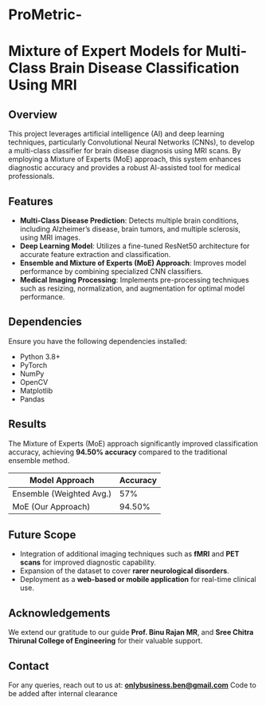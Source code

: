 # ProMetric-
# Mixture of Expert Models for Multi-Class Brain Disease Classification Using MRI

## Overview
This project leverages artificial intelligence (AI) and deep learning techniques, particularly Convolutional Neural Networks (CNNs), to develop a multi-class classifier for brain disease diagnosis using MRI scans. By employing a Mixture of Experts (MoE) approach, this system enhances diagnostic accuracy and provides a robust AI-assisted tool for medical professionals.

## Features
- **Multi-Class Disease Prediction**: Detects multiple brain conditions, including Alzheimer’s disease, brain tumors, and multiple sclerosis, using MRI images.
- **Deep Learning Model**: Utilizes a fine-tuned ResNet50 architecture for accurate feature extraction and classification.
- **Ensemble and Mixture of Experts (MoE) Approach**: Improves model performance by combining specialized CNN classifiers.
- **Medical Imaging Processing**: Implements pre-processing techniques such as resizing, normalization, and augmentation for optimal model performance.



## Dependencies
Ensure you have the following dependencies installed:
- Python 3.8+
- PyTorch
- NumPy
- OpenCV
- Matplotlib
- Pandas



## Results
The Mixture of Experts (MoE) approach significantly improved classification accuracy, achieving **94.50% accuracy** compared to the traditional ensemble method.

| Model Approach | Accuracy |
|---------------|---------|
| Ensemble (Weighted Avg.) | 57% |
| MoE (Our Approach) | 94.50% |

## Future Scope
- Integration of additional imaging techniques such as **fMRI** and **PET scans** for improved diagnostic capability.
- Expansion of the dataset to cover **rarer neurological disorders**.
- Deployment as a **web-based or mobile application** for real-time clinical use.


## Acknowledgements
We extend our gratitude to our guide **Prof. Binu Rajan MR**, and **Sree Chitra Thirunal College of Engineering** for their valuable support.


## Contact
For any queries, reach out to us at: **onlybusiness.ben@gmail.com**
Code to be added after internal clearance


